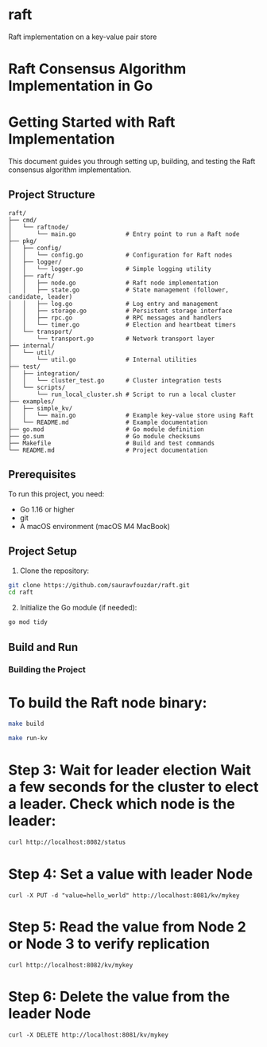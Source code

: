 # raft
Raft implementation on a key-value pair store


# Raft Consensus Algorithm Implementation in Go



# Getting Started with Raft Implementation

This document guides you through setting up, building, and testing the Raft consensus algorithm implementation.

## Project Structure

```
raft/
├── cmd/
│   └── raftnode/
│       └── main.go              # Entry point to run a Raft node
├── pkg/
│   ├── config/
│   │   └── config.go            # Configuration for Raft nodes
│   ├── logger/
│   │   └── logger.go            # Simple logging utility
│   ├── raft/
│   │   ├── node.go              # Raft node implementation
│   │   ├── state.go             # State management (follower, candidate, leader)
│   │   ├── log.go               # Log entry and management
│   │   ├── storage.go           # Persistent storage interface
│   │   ├── rpc.go               # RPC messages and handlers
│   │   └── timer.go             # Election and heartbeat timers
│   └── transport/
│       └── transport.go         # Network transport layer
├── internal/
│   └── util/
│       └── util.go              # Internal utilities
├── test/
│   ├── integration/
│   │   └── cluster_test.go      # Cluster integration tests
│   └── scripts/
│       └── run_local_cluster.sh # Script to run a local cluster
├── examples/
│   ├── simple_kv/
│   │   └── main.go              # Example key-value store using Raft
│   └── README.md                # Example documentation
├── go.mod                       # Go module definition
├── go.sum                       # Go module checksums
├── Makefile                     # Build and test commands
└── README.md                    # Project documentation
```

## Prerequisites

To run this project, you need:

- Go 1.16 or higher
- git
- A macOS environment (macOS M4 MacBook) 

## Project Setup

1. Clone the repository:

```bash
git clone https://github.com/sauravfouzdar/raft.git
cd raft
```

2. Initialize the Go module (if needed):

```bash
go mod tidy
```

## Build and Run

### Building the Project

# To build the Raft node binary:

```bash
make build
```

```bash
make run-kv
```

# Step 3: Wait for leader election Wait a few seconds for the cluster to elect a leader. Check which node is the leader:
```bash
curl http://localhost:8082/status
```

# Step 4: Set a value with leader Node
``` curl -X PUT -d "value=hello_world" http://localhost:8081/kv/mykey ```

# Step 5: Read the value from Node 2 or Node 3 to verify replication
``` curl http://localhost:8082/kv/mykey ```

# Step 6: Delete the value from the leader Node
``` curl -X DELETE http://localhost:8081/kv/mykey ```